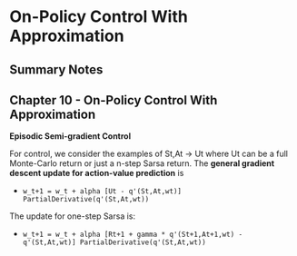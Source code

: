 # On-Policy Control With Approximation
## Summary Notes

## Chapter 10 - On-Policy Control With Approximation

**Episodic Semi-gradient Control**

For control, we consider the examples of St,At -> Ut where Ut can be a full Monte-Carlo return or just a n-step Sarsa return.
The **general gradient descent update for action-value prediction** is
  - ` w_t+1 = w_t + alpha [Ut - q'(St,At,wt)] PartialDerivative(q'(St,At,wt)) `

The update for one-step Sarsa is:
  - ` w_t+1 = w_t + alpha [Rt+1 + gamma * q'(St+1,At+1,wt) - q'(St,At,wt)] PartialDerivative(q'(St,At,wt)) `
